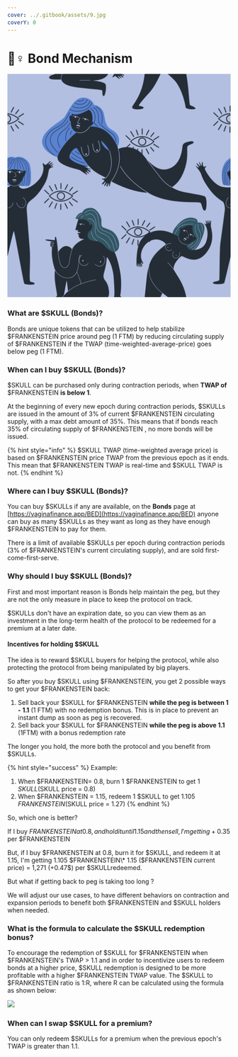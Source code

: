 ```yaml
---
cover: ../.gitbook/assets/9.jpg
coverY: 0
---
```


# 👷♀ Bond Mechanism

![](../.gitbook/assets/13.jpg)

### What are $SKULL (Bonds)?

Bonds are unique tokens that can be utilized to help stabilize $FRANKENSTEIN price around peg (1 FTM) by reducing circulating supply of $FRANKENSTEIN if the TWAP (time-weighted-average-price) goes below peg (1 FTM).

### When can I buy $SKULL (Bonds)?

$SKULL can be purchased only during contraction periods, when **TWAP of** $FRANKENSTEIN **is below 1**.

At the beginning of every new epoch during contraction periods, $SKULLs are issued in the amount of 3% of current $FRANKENSTEIN circulating supply, with a max debt amount of 35%. This means that if bonds reach 35% of circulating supply of $FRANKENSTEIN , no more bonds will be issued.

{% hint style="info" %}
$SKULL TWAP (time-weighted average price) is based on $FRANKENSTEIN price TWAP from the previous epoch as it ends.  This mean that $FRANKENSTEIN TWAP is real-time and $SKULL TWAP is not.
{% endhint %}

### Where can I buy $SKULL (Bonds)?

You can buy $SKULLs if any are available, on the **Bonds** page at [https://vaginafinance.app/BED](https://vaginafinance.app/BED) anyone can buy as many $SKULLs as they want as long as they have enough $FRANKENSTEIN to pay for them.

There is a limit of available $SKULLs per epoch during contraction periods (3% of $FRANKENSTEIN's current circulating supply), and are sold first-come-first-serve.

### Why should I buy $SKULL (Bonds)?

First and most important reason is Bonds help maintain the peg, but they are not the only measure in place to keep the protocol on track.&#x20;

$SKULLs don't have an expiration date, so you can view them as an investment in the long-term health of the protocol to be redeemed for a premium at a later date.

#### Incentives for holding $SKULL

The idea is to reward $SKULL buyers for helping the protocol, while also protecting the protocol from being manipulated by big players.

So after you buy $SKULL using $FRANKENSTEIN, you get 2 possible ways to get your $FRANKENSTEIN back:

1. Sell back your $SKULL for $FRANKENSTEIN **while the peg is between 1 - 1.1** (1 FTM) with no redemption bonus.  This is in place to prevent an instant dump as soon as peg is recovered.
2. Sell back your $SKULL for $FRANKENSTEIN **while the peg is above 1.1** (1FTM) with a bonus redemption rate

The longer you hold, the more both the protocol and you benefit from $SKULLs.

{% hint style="success" %}
Example:

1. When $FRANKENSTEIN= 0.8, burn 1 $FRANKENSTEIN to get 1 $SKULL ($SKULL price = 0.8)
2. When $FRANKENSTEIN = 1.15, redeem 1 $SKULL to get 1.105 $FRANKENSTEIN ($SKULL price = 1.27)&#x20;
{% endhint %}

So, which one is better?

If I buy $FRANKENSTEIN at 0.8, and hold it until 1.15 and then sell, I'm getting +0.35$ per $FRANKENSTEIN

But, if I buy $FRANKENSTEIN at 0.8, burn it for $SKULL, and redeem it at 1.15, I'm getting 1.105 $FRANKENSTEIN\* 1.15 ($FRANKENSTEIN current price) = 1,271 (+0.47$) per $SKULLredeemed.

But what if getting back to peg is taking too long ?

We will adjust our use cases, to have different behaviors on contraction and expansion periods to benefit both $FRANKENSTEIN and $SKULL holders when needed.

### What is the formula to calculate the $SKULL redemption bonus?

To encourage the redemption of $SKULL for $FRANKENSTEIN when $FRANKENSTEIN's TWAP > 1.1 and in order to incentivize users to redeem bonds at a higher price, $SKULL redemption is designed to be more profitable with a higher $FRANKENSTEIN TWAP value. The $SKULL to $FRANKENSTEIN ratio is 1:R, where R can be calculated using the formula as shown below:

![](../.gitbook/assets/微信图片\_20220312215943.jpg)

### When can I swap $SKULL for a premium?

You can only redeem $SKULLs for a premium when the previous epoch's TWAP is greater than 1.1.
